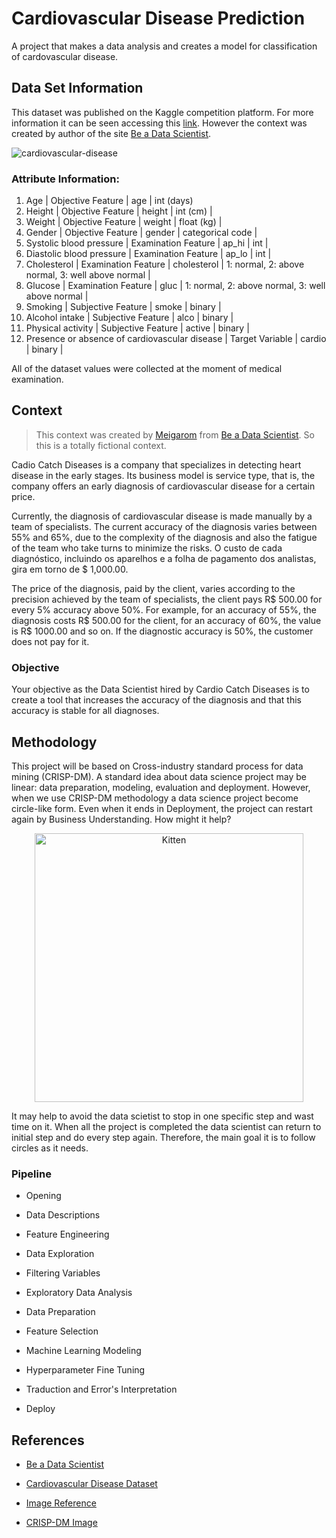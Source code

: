 # Cardiovascular Disease Prediction

A project that makes a data analysis and creates a model for classification of cardovascular disease.

## Data Set Information

This dataset was published on the Kaggle competition platform. For more information it can be seen accessing this [link](https://www.kaggle.com/sulianova/cardiovascular-disease-dataset). However the context was created by author of the site [Be a Data Scientist](https://sejaumdatascientist.com/projeto-de-data-science-diagnostico-precoce-de-doencas-cardiovasculares/).

![cardiovascular-disease](https://www.imperial.ac.uk/ImageCropToolT4/imageTool/uploaded-images/heart-illustration--tojpeg_1490283716384_x2.jpg)

### Attribute Information:

1. Age | Objective Feature | age | int (days)
1. Height | Objective Feature | height | int (cm) |
1. Weight | Objective Feature | weight | float (kg) |
1. Gender | Objective Feature | gender | categorical code |
1. Systolic blood pressure | Examination Feature | ap_hi | int |
1. Diastolic blood pressure | Examination Feature | ap_lo | int |
1. Cholesterol | Examination Feature | cholesterol | 1: normal, 2: above normal, 3: well above normal |
1. Glucose | Examination Feature | gluc | 1: normal, 2: above normal, 3: well above normal |
1. Smoking | Subjective Feature | smoke | binary |
1. Alcohol intake | Subjective Feature | alco | binary |
1. Physical activity | Subjective Feature | active | binary |
1. Presence or absence of cardiovascular disease | Target Variable | cardio | binary |

All of the dataset values were collected at the moment of medical examination. 

## Context

>This context was created by [Meigarom](https://github.com/meigarom) from [Be a Data Scientist](https://sejaumdatascientist.com). So this is a totally fictional context.

Cadio Catch Diseases is a company that specializes in detecting heart disease in the early stages. Its business model is service type, that is, the company offers an early diagnosis of cardiovascular disease for a certain price.
 
Currently, the diagnosis of cardiovascular disease is made manually by a team of specialists. The current accuracy of the diagnosis varies between 55% and 65%, due to the complexity of the diagnosis and also the fatigue of the team who take turns to minimize the risks. O custo de cada diagnóstico, incluindo os aparelhos e a folha de pagamento dos analistas, gira em torno de $ 1,000.00.

The price of the diagnosis, paid by the client, varies according to the precision achieved by the team of specialists, the client pays R$ 500.00 for every 5% accuracy above 50%. For example, for an accuracy of 55%, the diagnosis costs R$ 500.00 for the client, for an accuracy of 60%, the value is R$ 1000.00 and so on. If the diagnostic accuracy is 50%, the customer does not pay for it.

### Objective

Your objective as the Data Scientist hired by Cardio Catch Diseases is to create a tool that increases the accuracy of the diagnosis and that this accuracy is stable for all diagnoses.

## Methodology

This project will be based on Cross-industry standard process for data mining (CRISP-DM). A standard idea about data science project may be linear: data preparation, modeling, evaluation and deployment. However, when we use CRISP-DM methodology a data science project become circle-like form. Even when it ends in Deployment, the project can restart again by Business Understanding. How might it help?

<p align="center">
    <img src="https://upload.wikimedia.org/wikipedia/commons/b/b9/CRISP-DM_Process_Diagram.png" alt="Kitten" title="A cute kitten" width="430" height="430" />
</p>

It may help to avoid the data scietist to stop in one specific step and wast time on it. When all the project is completed the data scientist can return to initial step and do every step again. Therefore, the main goal it is to follow circles as it needs.

### Pipeline

* Opening

* Data Descriptions

* Feature Engineering

* Data Exploration

* Filtering Variables

* Exploratory Data Analysis

* Data Preparation

* Feature Selection

* Machine Learning Modeling

* Hyperparameter Fine Tuning

* Traduction and Error's Interpretation

* Deploy

## References

* [Be a Data Scientist](https://sejaumdatascientist.com/)

* [Cardiovascular Disease Dataset](https://www.kaggle.com/sulianova/cardiovascular-disease-dataset)

* [Image Reference](https://www.imperial.ac.uk/ImageCropToolT4/imageTool/uploaded-images/heart-illustration--tojpeg_1490283716384_x2.jpg)

* [CRISP-DM Image](https://en.wikipedia.org/wiki/Cross-industry_standard_process_for_data_mining)